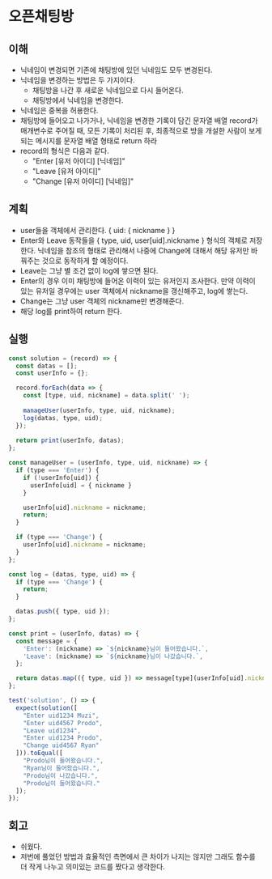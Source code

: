 # 오픈채팅방

## 이해

- 닉네임이 변경되면 기존에 채팅방에 있던 닉네임도 모두 변경된다.
- 닉네임을 변경하는 방법은 두 가지이다.
  - 채팅방을 나간 후 새로운 닉네임으로 다시 들어온다.
  - 채팅방에서 닉네임을 변경한다.
- 닉네임은 중복을 허용한다.
- 채팅방에 들어오고 나가거나, 닉네임을 변경한 기록이 담긴 문자열 배열 record가 매개변수로 주어질 때, 모든 기록이 처리된 후, 최종적으로 방을 개설한 사람이 보게 되는 메시지를 문자열 배열 형태로 return 하라
- record의 형식은 다음과 같다.
  - "Enter [유저 아이디] [닉네임]"
  - "Leave [유저 아이디]"
  - "Change [유저 아이디] [닉네임]"

## 계획

- user들을 객체에서 관리한다. { uid: { nickname } }
- Enter와 Leave 동작들을 { type, uid, user[uid].nickname } 형식의 객체로 저장한다. 닉네임을 참조의 형태로 관리해서 나중에 Change에 대해서 해당 유저만 바꿔주는 것으로 동작하게 할 예정이다.
- Leave는 그냥 별 조건 없이 log에 쌓으면 된다.
- Enter의 경우 이미 채팅방에 들어온 이력이 있는 유저인지 조사한다. 만약 이력이 있는 유저일 경우에는 user 객체에서 nickname을 갱신해주고, log에 쌓는다.
- Change는 그냥 user 객체의 nickname만 변경해준다.
- 해당 log를 print하여 return 한다.

## 실행

```js
const solution = (record) => {
  const datas = [];
  const userInfo = {};

  record.forEach(data => {
    const [type, uid, nickname] = data.split(' ');
  
    manageUser(userInfo, type, uid, nickname);
    log(datas, type, uid);
  });
  
  return print(userInfo, datas);
};

const manageUser = (userInfo, type, uid, nickname) => {
  if (type === 'Enter') {
    if (!userInfo[uid]) {
      userInfo[uid] = { nickname }
    }

    userInfo[uid].nickname = nickname;
    return;
  }

  if (type === 'Change') {
    userInfo[uid].nickname = nickname;
  }
};

const log = (datas, type, uid) => {
  if (type === 'Change') {
    return;
  }

  datas.push({ type, uid });
};

const print = (userInfo, datas) => {
  const message = {
    'Enter': (nickname) => `${nickname}님이 들어왔습니다.`,
    'Leave': (nickname) => `${nickname}님이 나갔습니다.`,
  };

  return datas.map(({ type, uid }) => message[type](userInfo[uid].nickname));
};

test('solution', () => {
  expect(solution([
    "Enter uid1234 Muzi",
    "Enter uid4567 Prodo",
    "Leave uid1234",
    "Enter uid1234 Prodo",
    "Change uid4567 Ryan"
  ])).toEqual([
    "Prodo님이 들어왔습니다.",
    "Ryan님이 들어왔습니다.",
    "Prodo님이 나갔습니다.",
    "Prodo님이 들어왔습니다."
  ]);
});
```

## 회고

- 쉬웠다.
- 저번에 풀었던 방법과 효율적인 측면에서 큰 차이가 나지는 않지만 그래도 함수를 더 작게 나누고 의미있는 코드를 짰다고 생각한다.
